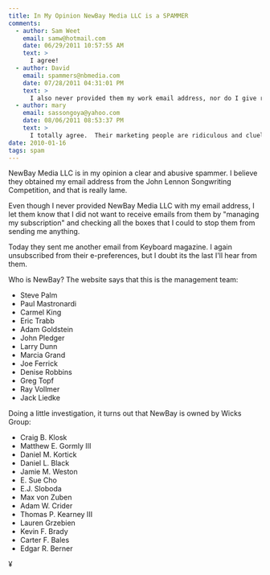 ```yaml
---
title: In My Opinion NewBay Media LLC is a SPAMMER 
comments:
  - author: Sam Weet
    email: samw@hotmail.com
    date: 06/29/2011 10:57:55 AM
    text: >
      I agree!
  - author: David
    email: spammers@nbmedia.com
    date: 07/28/2011 04:31:01 PM
    text: >
      I also never provided them my work email address, nor do I give random other companies my work email address; I have a trash-address I use on all but the most trustworthy sites.<br/><br/>I've unsubscribed from newbay media's spam mailings numerous times, which I'm sure just allows them to sell marketing to me for more $$ since they have now confirmed that my address is valid.  Now I just immediately block every domain they send email from.  But of course they change that with every campaign so it has limited effectiveness.<br/><br/>GRRRR ...<br/><br/>If anyone has email addresses for the name list above, please share it so we can let them know how it feels.
  - author: mary
    email: sassongoya@yahoo.com
    date: 08/06/2011 08:53:37 PM
    text: >
      I totally agree.  Their marketing people are ridiculous and clueless on how to purge out their opt-out emails.
date: 2010-01-16
tags: spam
---
```

NewBay Media LLC is in my opinion a clear and abusive spammer. I believe they obtained my email address from the John Lennon Songwriting Competition, and that is really lame.

Even though I never provided NewBay Media LLC with my email address, I let them know that I did not want to receive emails from them by "managing my subscription" and checking all the boxes that I could to stop them from sending me anything.

Today they sent me another email from Keyboard magazine. I again unsubscribed from their e-preferences, but I doubt its the last I'll hear from them.

Who is NewBay? The website says that this is the management team:

* Steve Palm
* Paul Mastronardi
* Carmel King
* Eric Trabb
* Adam Goldstein
* John Pledger
* Larry Dunn
* Marcia Grand
* Joe Ferrick
* Denise Robbins
* Greg Topf
* Ray Vollmer
* Jack Liedke

Doing a little investigation, it turns out that NewBay is owned by Wicks Group:

* Craig B. Klosk
* Matthew E. Gormly III
* Daniel M. Kortick
* Daniel L. Black
* Jamie M. Weston
* E. Sue Cho
* E.J. Sloboda
* Max von Zuben
* Adam W. Crider
* Thomas P. Kearney III
* Lauren Grzebien
* Kevin F. Brady
* Carter F. Bales
* Edgar R. Berner

¥


